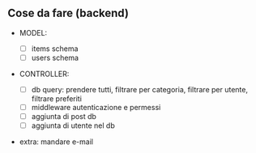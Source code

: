 ## Cose da fare (backend)

- MODEL:

  - [ ] items schema
  - [ ] users schema

- CONTROLLER:

  - [ ] db query: prendere tutti, filtrare per categoria, filtrare per utente, filtrare preferiti
  - [ ] middleware autenticazione e permessi
  - [ ] aggiunta di post db
  - [ ] aggiunta di utente nel db

- extra: mandare e-mail
